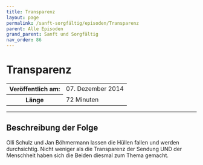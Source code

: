 ```yaml
---
title: Transparenz
layout: page
permalink: /sanft-sorgfältig/episoden/Transparenz
parent: Alle Episoden
grand_parent: Sanft und Sorgfältig
nav_order: 86
---
```


# Transparenz
<table class="resp-table dcf-table dcf-table-responsive dcf-table-bordered dcf-table-striped dcf-w-100%">
                    <tbody>
                        <tr>
                            <th scope="row">Veröffentlich am:</th>
                            <td data-label="Veröffentlich am:">07. Dezember 2014</td>
                        </tr>
                        <tr>
                            <th scope="row">Länge </th>
                            <td data-label="Länge ">72 Minuten</td>
                        </tr></tbody>
                </table>

***

## Beschreibung der Folge

<div>
Olli Schulz und Jan Böhmermann lassen die Hüllen fallen und werden durchsichtig. Nicht weniger als die Transparenz der Sendung UND der Menschheit haben sich die Beiden diesmal zum Thema gemacht.  
</div>

